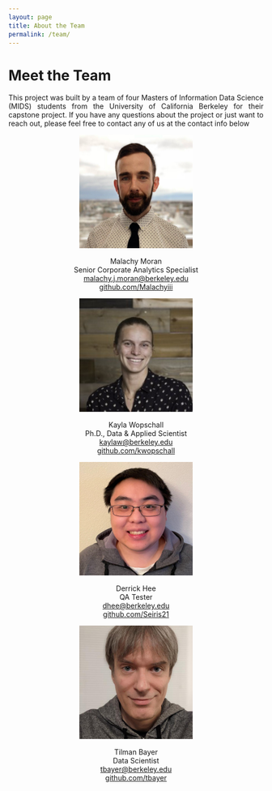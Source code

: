 ```yaml
---
layout: page
title: About the Team
permalink: /team/
---
```


# Meet the Team

<div align="justify">This project was built by a team of four Masters of Information Data Science (MIDS) students from the University of California Berkeley for their capstone project. If you have any questions about the project or just want to reach out, please feel free to contact any of us at the contact info below</div>

<p align="center">
  <img width="224" height="224" src="../images/mal.png">
</p>
<center>Malachy Moran</center>
<center>Senior Corporate Analytics Specialist</center>
<center><a href = "mailto: malachy.j.moran@berkeley.edu">malachy.j.moran@berkeley.edu</a></center>
<center><a href="github.com/Malachyiii">github.com/Malachyiii</a></center>





<p align="center">
  <img width="224" height="224" src="../images/kayla.jpg">
</p>
<center>Kayla Wopschall</center>
<center>Ph.D., Data &  Applied Scientist</center>
<center><a href = "mailto: kaylaw@berkeley.edu">kaylaw@berkeley.edu</a></center>
<center><a href="github.com/kwopschall">github.com/kwopschall</a></center>





<p align="center">
  <img width="224" height="224" src="../images/derrick.png">
</p>
<center>Derrick Hee</center>
<center>QA Tester</center>
<center><a href = "mailto: dhee@berkeley.edu">dhee@berkeley.edu</a></center>
<center><a href="github.com/Seiris21">github.com/Seiris21</a></center>





<p align="center">
  <img width="224" height="224" src="../images/tilman.png">
</p>
<center>Tilman Bayer</center>
<center>Data Scientist</center>
<center><center><a href = "mailto: tbayer@berkeley.edu">tbayer@berkeley.edu</a></center></center>
<center><a href="github.com/tbayer">github.com/tbayer</a></center>
